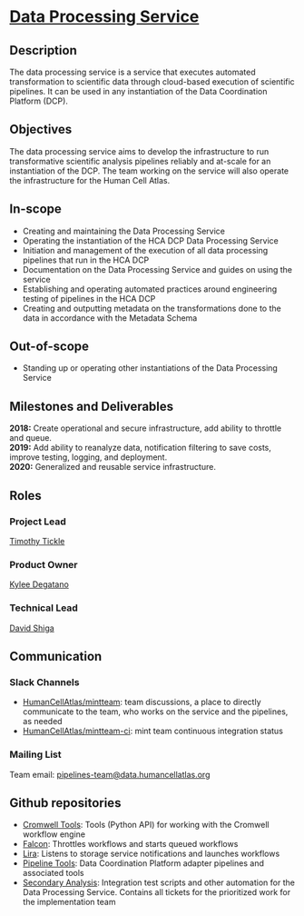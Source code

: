 # [Data Processing Service](mailto:pipelines-team@data.humancellatlas.org)

## Description
The data processing service is a service that executes automated transformation to scientific data through cloud-based execution of scientific pipelines. It can be used in any instantiation of the Data Coordination Platform (DCP). 

## Objectives
The data processing service aims to develop the infrastructure to run transformative scientific analysis pipelines reliably and at-scale for an instantiation of the DCP. The team working on the service will also operate the infrastructure for the Human Cell Atlas. 

## In-scope
* Creating and maintaining the Data Processing Service
* Operating the instantiation of the HCA DCP Data Processing Service  
* Initiation and management of the execution of all data processing pipelines that run in the HCA DCP  
* Documentation on the Data Processing Service and guides on using the service 
* Establishing and operating automated practices around engineering testing of pipelines in the HCA DCP 
* Creating and outputting metadata on the transformations done to the data in accordance with the Metadata Schema

## Out-of-scope
* Standing up or operating other instantiations of the Data Processing Service

## Milestones and Deliverables
__2018:__ Create operational and secure infrastructure, add ability to throttle and queue.  
__2019:__ Add ability to reanalyze data, notification filtering to save costs, improve testing, logging, and deployment.  
__2020:__ Generalized and reusable service infrastructure.  

## Roles
### Project Lead
[Timothy Tickle](mailto:ttickle@broadinstitute.org)

### Product Owner
[Kylee Degatano](mailto:kdegatano@broadinstitute.org)

### Technical Lead
[David Shiga](mailto:dshiga@broadinstitute.org)

## Communication

### Slack Channels

* [HumanCellAtlas/mintteam](https://humancellatlas.slack.com/messages/mintteam): team discussions, a place to directly communicate to the team, who works on the service and the pipelines, as needed  
* [HumanCellAtlas/mintteam-ci](https://humancellatlas.slack.com/messages/mintteam-ci): mint team continuous integration status

### Mailing List

Team email: pipelines-team@data.humancellatlas.org

## Github repositories
* [Cromwell Tools](https://github.com/broadinstitute/cromwell-tools): Tools (Python API) for working with the Cromwell workflow engine 
* [Falcon](https://github.com/HumanCellAtlas/falcon): Throttles workflows and starts queued workflows 
* [Lira](https://github.com/HumanCellAtlas/lira): Listens to storage service notifications and launches workflows
* [Pipeline Tools](https://github.com/HumanCellAtlas/pipeline-tools): Data Coordination Platform adapter pipelines and associated tools  
* [Secondary Analysis](https://github.com/HumanCellAtlas/secondary-analysis): Integration test scripts and other automation for the Data Processing Service. Contains all tickets for the prioritized work for the implementation team 
